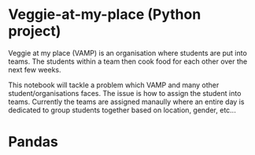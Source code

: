 # Veggie-at-my-place (Python project)

Veggie at my place (VAMP) is an organisation where students are put into teams. The students within a team then cook food for each other over the next few weeks.

This notebook will tackle a problem which VAMP and many other student/organisations faces. The issue is how to assign the student into teams. Currently the teams are assigned manaully where an entire day is dedicated to group students together based on location, gender, etc...

# Pandas

